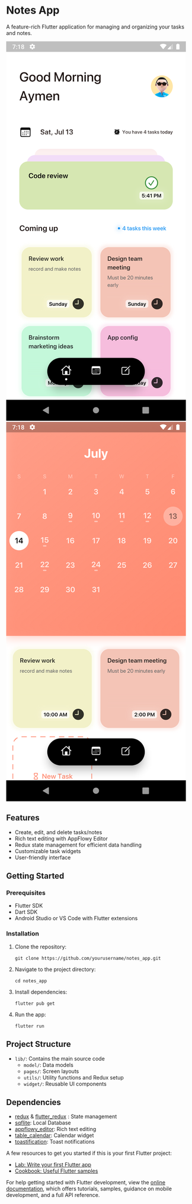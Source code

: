 # Notes App

A feature-rich Flutter application for managing and organizing your tasks and notes.

![Home screen](/screenshots/1.png?raw=true 'Home Screen')
![Tasks screen](/screenshots/4.png?raw=true 'Tasks Screen')

## Features

- Create, edit, and delete tasks/notes
- Rich text editing with AppFlowy Editor
- Redux state management for efficient data handling
- Customizable task widgets
- User-friendly interface

## Getting Started

### Prerequisites

- Flutter SDK
- Dart SDK
- Android Studio or VS Code with Flutter extensions

### Installation

1. Clone the repository:

   ```
   git clone https://github.com/yourusername/notes_app.git
   ```

2. Navigate to the project directory:

   ```
   cd notes_app
   ```

3. Install dependencies:

   ```
   flutter pub get
   ```

4. Run the app:
   ```
   flutter run
   ```

## Project Structure

- `lib/`: Contains the main source code
  - `model/`: Data models
  - `pages/`: Screen layouts
  - `utils/`: Utility functions and Redux setup
  - `widget/`: Reusable UI components

## Dependencies

- [redux](https://pub.dev/packages/redux) & [flutter_redux](https://pub.dev/packages/flutter_redux) : State management
- [sqflite](https://pub.dev/packages/sqflite): Local Database
- [appflowy_editor](https://pub.dev/packages/appflowy_editor): Rich text editing
- [table_calendar](https://pub.dev/packages/table_calendar): Calendar widget
- [toastification](https://pub.dev/packages/toastification): Toast notifications

A few resources to get you started if this is your first Flutter project:

- [Lab: Write your first Flutter app](https://docs.flutter.dev/get-started/codelab)
- [Cookbook: Useful Flutter samples](https://docs.flutter.dev/cookbook)

For help getting started with Flutter development, view the
[online documentation](https://docs.flutter.dev/), which offers tutorials,
samples, guidance on mobile development, and a full API reference.
